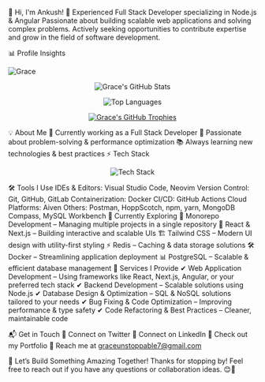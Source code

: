 🚀 Hi, I'm Ankush! 👋
Experienced Full Stack Developer specializing in Node.js & Angular
Passionate about building scalable web applications and solving complex problems. Actively seeking opportunities to contribute expertise and grow in the field of software development.

📊 Profile Insights
<p align="left"> <img src="https://komarev.com/ghpvc/?username=GreatnessGrace&label=Profile%20Hits&color=00ffcc&style=plastic" alt="Grace" /> </p> <!-- GitHub Stats --> <p align="center"> <img src="https://github-readme-stats.vercel.app/api?username=GreatnessGrace&theme=vue-dark&show_icons=true&hide_border=true&count_private=true&include_all_commits=true&hide=stars,issues,contribs&custom_title=Grace's%20GitHub%20Stats&card_width=500&rank_icon=github" alt="Grace's GitHub Stats" /> </p> <!-- Languages --> <p align="center"> <img src="https://github-readme-stats.vercel.app/api/top-langs/?username=GreatnessGrace&theme=vue-dark&layout=compact&hide_border=true&langs_count=6&card_width=400" alt="Top Languages" /> </p> <!-- GitHub Trophies --> <p align="center"> <a href="https://github.com/ryo-ma/github-profile-trophy"> <img src="https://github-profile-trophy.vercel.app/?username=GreatnessGrace&theme=algolia&no-bg=true&margin-w=10&margin-h=10&column=3&title=Commit,Repositories,PullRequest" alt="Grace's GitHub Trophies" /> </a> </p>
💡 About Me
🔭 Currently working as a Full Stack Developer
🚀 Passionate about problem-solving & performance optimization
📚 Always learning new technologies & best practices
⚡ Tech Stack
<p align="center"> <img src="https://skillicons.dev/icons?i=js,nodejs,ts,express,angular,react,html,css,bootstrap,scss,tailwind,mysql,mongodb,elasticsearch,redis&perline=5" alt="Tech Stack"/> </p>
🛠 Tools I Use
IDEs & Editors: Visual Studio Code, Neovim
Version Control: Git, GitHub, GitLab
Containerization: Docker
CI/CD: GitHub Actions
Cloud Platforms: Aiven
Others: Postman, HoppScotch, npm, yarn, MongoDB Compass, MySQL Workbench
📌 Currently Exploring
🚀 Monorepo Development – Managing multiple projects in a single repository
🎨 React & Next.js – Building interactive and scalable UIs
🏗 Tailwind CSS – Modern UI design with utility-first styling
⚡ Redis – Caching & data storage solutions
🛠 Docker – Streamlining application deployment
📊 PostgreSQL – Scalable & efficient database management
💼 Services I Provide
✔ Web Application Development – Using frameworks like React, Next.js, Angular, or your preferred tech stack
✔ Backend Development – Scalable solutions using Node.js
✔ Database Design & Optimization – SQL & NoSQL solutions tailored to your needs
✔ Bug Fixing & Code Optimization – Improving performance & type safety
✔ Code Refactoring & Best Practices – Cleaner, maintainable code

📬 Get in Touch
📌 Connect on Twitter
📌 Connect on LinkedIn
📌 Check out my Portfolio
📌 Reach me at graceunstoppable7@gmail.com

🚀 Let’s Build Something Amazing Together!
Thanks for stopping by! Feel free to reach out if you have any questions or collaboration ideas. 😊🚀

